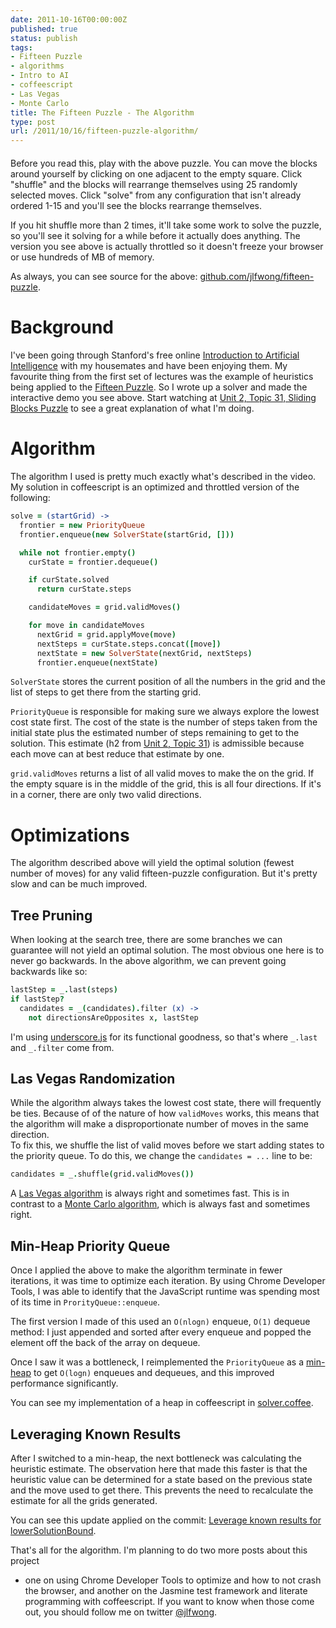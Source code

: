 ```yaml
---
date: 2011-10-16T00:00:00Z
published: true
status: publish
tags:
- Fifteen Puzzle
- algorithms
- Intro to AI
- coffeescript
- Las Vegas
- Monte Carlo
title: The Fifteen Puzzle - The Algorithm
type: post
url: /2011/10/16/fifteen-puzzle-algorithm/
---
```


<link rel="stylesheet" href="http://fonts.googleapis.com/css?family=Satisfy"
type="text/css">
<link rel="stylesheet"
href="http://jamie-wong.com/experiments/fifteen-puzzle/style/puzzle.css"
type="text/css">
<script src="https://ajax.googleapis.com/ajax/libs/jquery/1.6.4/jquery.min.js"></script>
<script src="http://jamie-wong.com/experiments/fifteen-puzzle/vendor/underscore-min.js"></script>
<script src="http://jamie-wong.com/experiments/fifteen-puzzle/src/shared.js"></script>
<script src="http://jamie-wong.com/experiments/fifteen-puzzle/src/grid.js"></script>
<script src="http://jamie-wong.com/experiments/fifteen-puzzle/src/solver.js"></script>
<script src="http://jamie-wong.com/experiments/fifteen-puzzle/src/puzzle.js"></script>

<div id="puzzle" style="margin: 0 auto 20px auto"></div>

<script>var puzzle = new Puzzle($('#puzzle'))</script>

Before you read this, play with the above puzzle. You can move the blocks around 
yourself by clicking on one adjacent to the empty square. Click "shuffle" and 
the blocks will rearrange themselves using 25 randomly selected moves. Click 
"solve" from any configuration that isn't already ordered 1-15 and you'll see 
the blocks rearrange themselves.

If you hit shuffle more than 2 times, it'll take some work to solve the puzzle, 
so you'll see it solving for a while before it actually does anything. The 
version you see above is actually throttled so it doesn't freeze your browser or 
use hundreds of MB of memory.

As always, you can see source for the above:
[github.com/jlfwong/fifteen-puzzle][].

Background
==========

I've been going through Stanford's free online [Introduction to Artificial 
Intelligence][ai-class] with my housemates and have been enjoying them. My 
favourite thing from the first set of lectures was the example of heuristics 
being applied to the [Fifteen Puzzle][]. So I wrote up a solver and made the 
interactive demo you see above. Start watching at [Unit 2, Topic 31, Sliding 
Blocks Puzzle][sliding-puzzle-intro] to see a great explanation of what I'm 
doing.

Algorithm
=========

The algorithm I used is pretty much exactly what's described in the video. My 
solution in coffeescript is an optimized and throttled version of the following:

```coffeescript
solve = (startGrid) ->
  frontier = new PriorityQueue
  frontier.enqueue(new SolverState(startGrid, []))

  while not frontier.empty()
    curState = frontier.dequeue()

    if curState.solved
      return curState.steps

    candidateMoves = grid.validMoves()

    for move in candidateMoves
      nextGrid = grid.applyMove(move)
      nextSteps = curState.steps.concat([move])
      nextState = new SolverState(nextGrid, nextSteps)
      frontier.enqueue(nextState)
```

`SolverState` stores the current position of all the numbers in the grid and the 
list of steps to get there from the starting grid.

`PriorityQueue` is responsible for making sure we always explore the lowest cost 
state first. The cost of the state is the number of steps taken from the initial 
state plus the estimated number of steps remaining to get to the solution. This 
estimate (h2 from [Unit 2, Topic 31][sliding-puzzle-intro]) is admissible 
because each move can at best reduce that estimate by one.

`grid.validMoves` returns a list of all valid moves to make the on the grid. If 
the empty square is in the middle of the grid, this is all four directions. If 
it's in a corner, there are only two valid directions.

Optimizations
=============

The algorithm described above will yield the optimal solution (fewest number of 
moves) for any valid fifteen-puzzle configuration. But it's pretty slow and can 
be much improved.

Tree Pruning
------------
When looking at the search tree, there are some branches we can guarantee will 
not yield an optimal solution. The most obvious one here is to never go 
backwards. In the above algorithm, we can prevent going backwards like so:

```coffeescript
lastStep = _.last(steps)
if lastStep?
  candidates = _(candidates).filter (x) ->
    not directionsAreOpposites x, lastStep
```

I'm using [underscore.js][] for its functional goodness, so that's where 
`_.last` and `_.filter` come from.

Las Vegas Randomization
-----------------------
While the algorithm always takes the lowest cost state, there will frequently be 
ties. Because of of the nature of how `validMoves` works, this means that the
algorithm will make a disproportionate number of moves in the same direction.  
To fix this, we shuffle the list of valid moves before we start adding states to 
the priority queue. To do this, we change the `candidates = ...` line to be:

```coffeescript
candidates = _.shuffle(grid.validMoves())
```

A [Las Vegas algorithm][] is always right and sometimes fast. This is in 
contrast to a [Monte Carlo algorithm][], which is always fast and sometimes 
right.

Min-Heap Priority Queue
-----------------------
Once I applied the above to make the algorithm terminate in fewer iterations, it 
was time to optimize each iteration. By using Chrome Developer Tools, I was able 
to identify that the JavaScript runtime was spending most of its time in 
`ProrityQueue::enqueue`.

The first version I made of this used an `O(nlogn)` enqueue, `O(1)` dequeue 
method: I just appended and sorted after every enqueue and popped the element 
off the back of the array on dequeue.

Once I saw it was a bottleneck, I reimplemented the `PriorityQueue` as a 
[min-heap][] to get `O(logn)` enqueues and dequeues, and this improved 
performance significantly.

You can see my implementation of a heap in coffeescript in [solver.coffee][].

Leveraging Known Results
------------------------
After I switched to a min-heap, the next bottleneck was calculating the 
heuristic estimate. The observation here that made this faster is that the 
heuristic value can be determined for a state based on the previous state and 
the move used to get there. This prevents the need to recalculate the estimate 
for all the grids generated.

You can see this update applied on the commit: [Leverage known results for 
lowerSolutionBound][lowerSolutionBound].

That's all for the algorithm. I'm planning to do two more posts about this project 
- one on using Chrome Developer Tools to optimize and how to not crash the 
browser, and another on the Jasmine test framework and literate programming with 
coffeescript. If you want to know when those come out, you should follow me on 
twitter [@jlfwong][twitter].

[Fifteen Puzzle]: http://en.wikipedia.org/wiki/Fifteen_puzzle
[ai-class]: https://www.ai-class.com/
[sliding-puzzle-intro]: https://www.ai-class.com/course/video/quizquestion/15/1
[underscore.js]: http://documentcloud.github.com/underscore/
[Las Vegas algorithm]: http://en.wikipedia.org/wiki/Las_vegas_algorithm
[Monte Carlo algorithm]: http://en.wikipedia.org/wiki/Monte_Carlo_algorithm
[github.com/jlfwong/fifteen-puzzle]: https://github.com/jlfwong/fifteen-puzzle
[min-heap]: http://en.wikipedia.org/wiki/Binary_heap
[solver.coffee]: https://github.com/jlfwong/fifteen-puzzle/blob/5ec9ffad6eab8309027e9fe19013b02c4b4f872a/src/solver.coffee
[lowerSolutionBound]: https://github.com/jlfwong/fifteen-puzzle/commit/c6057dc1956cfbe89a119aa26ba0a65f50bc3824
[twitter]: http://twitter.com/jlfwong
